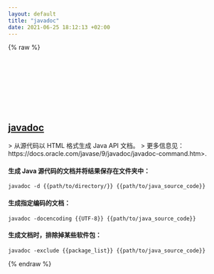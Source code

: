 ```yaml
---
layout: default
title: "javadoc"
date: 2021-06-25 18:12:13 +02:00
---
```

{% raw %}
<h2 id="javadoc">
  <a href="/zh/common/javadoc.html">javadoc</a> <a href="#javadoc"><svg class="icon">
    <use href="/assets/images/unicode_sprite.svg#link" />
  </svg></a>
</h2>
> 从源代码以 HTML 格式生成 Java API 文档。
> 更多信息见：https://docs.oracle.com/javase/9/javadoc/javadoc-command.htm>.

#### 生成 Java 源代码的文档并将结果保存在文件夹中：
```shell
javadoc -d {{path/to/directory/}} {{path/to/java_source_code}}
```
#### 生成指定编码的文档：
```shell
javadoc -docencoding {{UTF-8}} {{path/to/java_source_code}}
```
#### 生成文档时，排除掉某些软件包：
```shell
javadoc -exclude {{package_list}} {{path/to/java_source_code}}
```
{% endraw %}